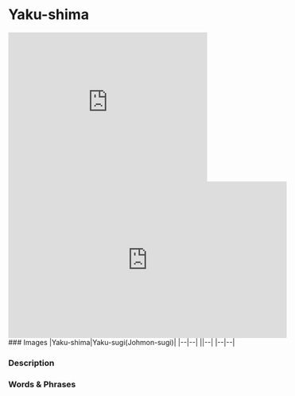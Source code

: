 # Yaku-shima
<iframe src="https://www.google.com/maps/embed?pb=!1m16!1m12!1m3!1d1817067.9872899489!2d131.97552578868724!3d32.015353320187195!2m3!1f0!2f0!3f0!3m2!1i1024!2i768!4f13.1!2m1!1z5bGL5LmF5bO2!5e0!3m2!1sja!2sjp!4v1583036148500!5m2!1sja!2sjp" width="400" height="300" frameborder="0" style="border:0;" allowfullscreen=""></iframe>
<iframe width="560" height="315" src="https://www.youtube.com/embed/FwCqxHGfHAk" frameborder="0" allowfullscreen></iframe>
### Images
|Yaku-shima|Yaku-sugi(Johmon-sugi)|
|--|--|
||--|
|--|--|

### Description

### Words & Phrases

